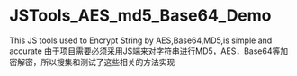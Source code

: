 # JSTools_AES_md5_Base64_Demo
This JS tools used to Encrypt String by AES,Base64,MD5,is simple and accurate
由于项目需要必须采用JS端来对字符串进行MD5，AES，Base64等加密解密，所以搜集和测试了这些相关的方法实现
